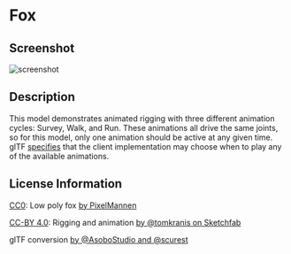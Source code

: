 # Fox

## Screenshot

![screenshot](screenshot/screenshot.jpg)

## Description

This model demonstrates animated rigging with three different animation cycles: Survey, Walk, and Run.  These animations all drive the same joints, so for this model, only one animation should be active at any given time.  glTF [specifies](https://github.com/KhronosGroup/glTF/tree/master/specification/2.0#animations) that the client implementation may choose when to play any of the available animations.

## License Information

[CC0](https://creativecommons.org/publicdomain/zero/1.0/): Low poly fox [by PixelMannen](https://opengameart.org/content/fox-and-shiba)

[CC-BY 4.0](https://creativecommons.org/licenses/by/4.0/): Rigging and animation [by @tomkranis on Sketchfab](https://sketchfab.com/models/371dea88d7e04a76af5763f2a36866bc)

glTF conversion [by @AsoboStudio and @scurest](https://github.com/KhronosGroup/glTF-Sample-Models/pull/150#issuecomment-406300118)
